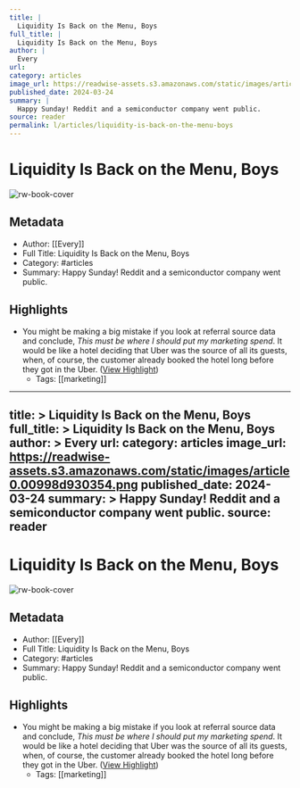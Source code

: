 ```yaml
---
title: |
  Liquidity Is Back on the Menu, Boys
full_title: |
  Liquidity Is Back on the Menu, Boys
author: |
  Every
url: 
category: articles
image_url: https://readwise-assets.s3.amazonaws.com/static/images/article0.00998d930354.png
published_date: 2024-03-24
summary: |
  Happy Sunday! Reddit and a semiconductor company went public.
source: reader
permalink: l/articles/liquidity-is-back-on-the-menu-boys
---
```

# Liquidity Is Back on the Menu, Boys

![rw-book-cover](https://readwise-assets.s3.amazonaws.com/static/images/article0.00998d930354.png)

## Metadata
- Author: [[Every]]
- Full Title: Liquidity Is Back on the Menu, Boys
- Category: #articles
- Summary: Happy Sunday! Reddit and a semiconductor company went public.

## Highlights
- You might be making a big mistake if you look at referral source data and conclude, *This must be where I should put my marketing spend*. It would be like a hotel deciding that Uber was the source of all its guests, when, of course, the customer already booked the hotel long before they got in the Uber. ([View Highlight](https://read.readwise.io/read/01hstmxs1t804t75g85wectyqg))
    - Tags: [[marketing]] 


---
title: >
  Liquidity Is Back on the Menu, Boys
full_title: >
  Liquidity Is Back on the Menu, Boys
author: >
  Every
url: 
category: articles
image_url: https://readwise-assets.s3.amazonaws.com/static/images/article0.00998d930354.png
published_date: 2024-03-24
summary: >
  Happy Sunday! Reddit and a semiconductor company went public.
source: reader
---
# Liquidity Is Back on the Menu, Boys

![rw-book-cover](https://readwise-assets.s3.amazonaws.com/static/images/article0.00998d930354.png)

## Metadata
- Author: [[Every]]
- Full Title: Liquidity Is Back on the Menu, Boys
- Category: #articles
- Summary: Happy Sunday! Reddit and a semiconductor company went public.

## Highlights
- You might be making a big mistake if you look at referral source data and conclude, *This must be where I should put my marketing spend*. It would be like a hotel deciding that Uber was the source of all its guests, when, of course, the customer already booked the hotel long before they got in the Uber. ([View Highlight](https://read.readwise.io/read/01hstmxs1t804t75g85wectyqg))
    - Tags: [[marketing]] 


